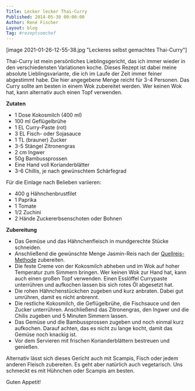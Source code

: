 ```yaml
---
Title: Lecker lecker Thai-Curry
Published: 2014-05-30 00:00:00
Author: René Fischer
Layout: blog
Tag: #rezeptvomchef
---
```

[image 2021-01-26-12-55-38.jpg "Leckeres selbst gemachtes Thai-Curry"]

Thai-Curry ist mein persönliches Lieblingsgericht, das ich immer wieder in den verschiedensten Variationen koche. Dieses Rezept ist dabei meine absolute Lieblingsvariante, die ich im Laufe der Zeit immer feiner abgestimmt habe. Die hier angegebene Menge reicht für 3-4 Personen. Das Curry sollte am besten in einem Wok zubereitet werden. Wer keinen Wok hat, kann alternativ auch einen Topf verwenden.

**Zutaten**

* 1 Dose Kokosmilch (400 ml)
* 100 ml Geflügelbrühe
* 1 EL Curry-Paste (rot)
* 3 EL Fisch- oder Sojasauce
* 1 TL (brauner) Zucker
* 3-5 Stängel Zitronengras
* 2 cm Ingwer
* 50g Bambussprossen
* Eine Hand voll Korianderblätter
* 3-6 Chillis, je nach gewünschtem Schärfegrad

Für die Einlage nach Belieben variieren:

* 400 g Hähnchenbrustfilet
* 1 Paprika
* 1 Tomate
* 1/2 Zuchini
* 2 Hände Zuckererbsenschoten oder Bohnen

**Zubereitung**

* Das Gemüse und das Hähnchenfleisch in mundgerechte Stücke schneiden.
* Anschließend die gewünschte Menge Jasmin-Reis nach der [Quellreis-Methode](http://www.grundrezept.de/380/3893/geduensteter-reis-quellreis/) zubereiten.
* Die feste Creme von der Kokosmilch abheben und im Wok auf hoher Temperatur zum Simmern bringen. Wer keinen Wok zur Hand hat, kann auch einen großen Topf verwenden. Einen Esslöffel Currypaste unterrühren und aufkochen lassen bis sich rotes Öl abgesetzt hat.
* Die rohen Hähnchenstückchen zugeben und kurz anbraten. Dabei gut umrühren, damit es nicht anbrennt.
* Die restliche Kokosmilch, die Geflügelbrühe, die Fischsauce und den Zucker unterrühren. Anschließend das Zitronengras, den Ingwer und die Chilis zugeben und 5 Minuten Simmern lassen.
* Das Gemüse und die Bambussprossen zugeben und noch einmal kurz aufkochen. Darauf achten, das es nicht zu lange kocht, damit das Gemüse noch knackig ist.
* Vor dem Servieren mit frischen Korianderblättern bestreuen und genießen.

Alternativ lässt sich dieses Gericht auch mit Scampis, Fisch oder jedem anderen Fleisch zubereiten. Es geht aber natürlich auch vegetarisch. Uns schmeckt es mit Hühnchen oder Scampis am besten.

Guten Appetit!
